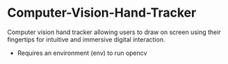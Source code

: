 # Computer-Vision-Hand-Tracker
Computer vision hand tracker allowing users to draw on screen using their fingertips for intuitive and immersive digital interaction.
- Requires an environment (env) to run opencv
